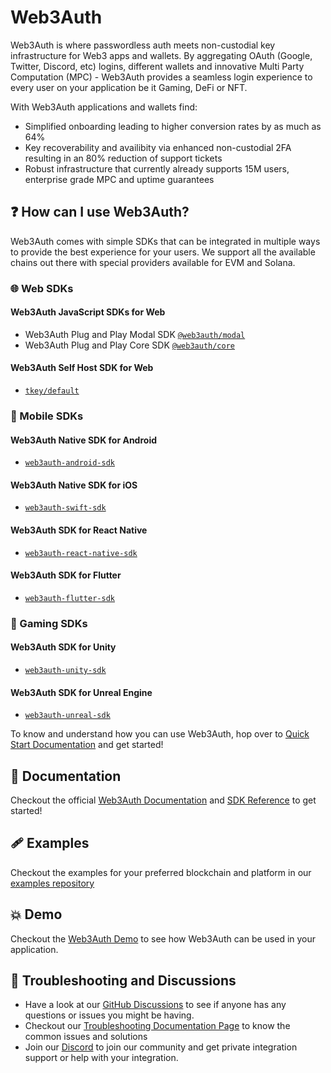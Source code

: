 # Web3Auth

Web3Auth is where passwordless auth meets non-custodial key infrastructure for Web3 apps and wallets. By aggregating OAuth (Google, Twitter, Discord, etc) logins, different wallets and innovative Multi Party Computation (MPC) - Web3Auth provides a seamless login experience to every user on your application be it Gaming, DeFi or NFT.

With Web3Auth applications and wallets find:
- Simplified onboarding leading to higher conversion rates by as much as 64%
- Key recoverability and availibity via enhanced non-custodial 2FA resulting in an 80% reduction of support tickets
- Robust infrastructure that currently already supports 15M users, enterprise grade MPC and uptime guarantees
## ❓ How can I use Web3Auth?

Web3Auth comes with simple SDKs that can be integrated in multiple ways to provide the best experience for your users. We support all the available chains out there with special providers available for EVM and Solana.

### 🌐 Web SDKs

#### Web3Auth JavaScript SDKs for Web

- Web3Auth Plug and Play Modal SDK [`@web3auth/modal`](https://github.com/Web3Auth/web3auth)
- Web3Auth Plug and Play Core SDK [`@web3auth/core`](https://github.com/Web3Auth/web3auth)

#### Web3Auth Self Host SDK for Web

- [`tkey/default`](https://github.com/tkey/tkey)

### 📱 Mobile SDKs

#### Web3Auth Native SDK for Android

- [`web3auth-android-sdk`](https://github.com/Web3Auth/web3auth-android-sdk)

#### Web3Auth Native SDK for iOS

- [`web3auth-swift-sdk`](https://github.com/Web3Auth/web3auth-swift-sdk)

#### Web3Auth SDK for React Native

- [`web3auth-react-native-sdk`](https://github.com/Web3Auth/web3auth-react-native-sdk)

#### Web3Auth SDK for Flutter

- [`web3auth-flutter-sdk`](https://github.com/Web3Auth/web3auth-flutter-sdk)

### 👾 Gaming SDKs 

#### Web3Auth SDK for Unity

- [`web3auth-unity-sdk`](https://github.com/Web3Auth/web3auth-unity-sdk)

#### Web3Auth SDK for Unreal Engine

- [`web3auth-unreal-sdk`](https://github.com/Web3Auth/web3auth-unreal-sdk)



To know and understand how you can use Web3Auth, hop over to [Quick Start Documentation](https://web3auth.io/docs/quick-start) and get started!

## 📖 Documentation

Checkout the official [Web3Auth Documentation](https://web3auth.io/docs) and [SDK Reference](https://web3auth.io/docs/sdk/web/) to get started!

## 🩹 Examples

Checkout the examples for your preferred blockchain and platform in our [examples repository](https://github.com/Web3Auth/examples/)

## 💥 Demo

Checkout the [Web3Auth Demo](https://demo-app.web3auth.io/) to see how Web3Auth can be used in your application.

## 💬 Troubleshooting and Discussions

- Have a look at our [GitHub Discussions](https://github.com/Web3Auth/Web3Auth/discussions?discussions_q=sort%3Atop) to see if anyone has any questions or issues you might be having.
- Checkout our [Troubleshooting Documentation Page](https://web3auth.io/docs/troubleshooting) to know the common issues and solutions
- Join our [Discord](https://discord.gg/web3auth) to join our community and get private integration support or help with your integration.
